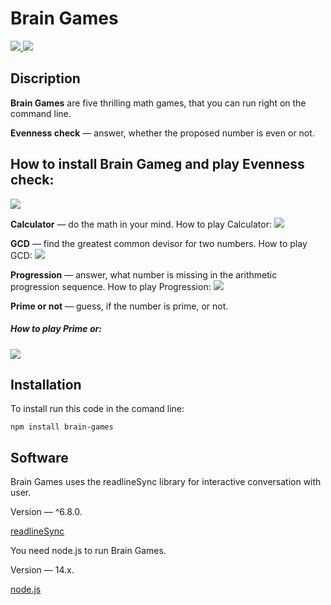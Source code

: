 # Brain Games


<a href="https://codeclimate.com/github/codeclimate/codeclimate/maintainability">
  <img src="https://api.codeclimate.com/v1/badges/a99a88d28ad37a79dbf6/maintainability" />
</a>

<a href="https://github.com/olegkuzmenko/frontend-project-lvl1/workflows/actions">
  <img src="https://github.com/olegkuzmenko/frontend-project-lvl1/workflows/StartLint/badge.svg" />
</a>


## Discription
**Brain Games** are five thrilling math games, that you can run right on the command line.

**Evenness check** — answer, whether the proposed number is even or not.
## How to install Brain Gameg and play Evenness check:
<a href="https://asciinema.org/a/kLgDzQzIKm6g0Uy9dUJVxVjJG" target="_blank"><img src="https://asciinema.org/a/kLgDzQzIKm6g0Uy9dUJVxVjJG.svg" /></a>


**Calculator** — do the math in your mind.
How to play Calculator:
<a href="https://asciinema.org/a/H5hoqNWaHFUTQkW8j7GuwWumn" target="_blank"><img src="https://asciinema.org/a/H5hoqNWaHFUTQkW8j7GuwWumn.svg" /></a>


**GCD** — find the greatest common devisor for two numbers.
How to play GCD:
<a href="https://asciinema.org/a/oQVCvLYwV9uPiVFNYLrQ46IJd" target="_blank"><img src="https://asciinema.org/a/oQVCvLYwV9uPiVFNYLrQ46IJd.svg" /></a>


**Progression** — answer, what number is missing in the arithmetic progression sequence.
How to play Progression:
<a href="https://asciinema.org/a/cl1nxFOKKqh7L41grPVvJvl1S" target="_blank"><img src="https://asciinema.org/a/cl1nxFOKKqh7L41grPVvJvl1S.svg" /></a>


**Prime or not** — guess, if the number is prime, or not.
##### How to play Prime or:
<a href="https://asciinema.org/a/M3bZOj6wKvWPSilyc3rD4WwXW" target="_blank"><img src="https://asciinema.org/a/M3bZOj6wKvWPSilyc3rD4WwXW.svg" /></a>


## Installation ##
To install run this code in the comand line:

```npm install brain-games```

## Software
Brain Games uses the readlineSync library for interactive conversation with user.

Version — ^6.8.0.

[readlineSync](https://github.com/anseki/readline-sync)

You need node.js to run Brain Games.

Version — 14.x.

[node.js](https://nodejs.org/en/)


